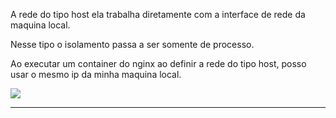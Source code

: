 A rede do tipo host ela trabalha diretamente com a interface de rede da maquina local.

Nesse tipo o isolamento passa a ser somente de processo.

  

Ao executar um container do nginx ao definir a rede do tipo host, posso usar o mesmo ip da minha maquina local.

![](network-host.png)

  

---